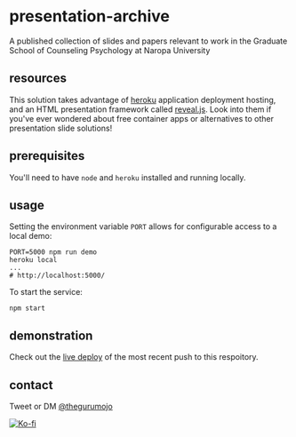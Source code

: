 presentation-archive
====================

A published collection of slides and papers relevant to work in the Graduate
School of Counseling Psychology at Naropa University


resources
---------

This solution takes advantage of [heroku](https://devcenter.heroku.com/)
application deployment hosting, and an HTML presentation framework called
[reveal.js](https://revealjs.com).  Look into them if you've ever wondered about
free container apps or alternatives to other presentation slide solutions!


prerequisites
-------------

You'll need to have `node` and `heroku` installed and running locally.


usage
-----

Setting the environment variable `PORT` allows for configurable access to a
local demo:
```
PORT=5000 npm run demo
heroku local
...
# http://localhost:5000/
```

To start the service:
```
npm start
```


demonstration
-------------

Check out the [live deploy](https://presentation-archive.herokuapp.com/) of the
most recent push to this respoitory.


contact
-------

Tweet or DM [@thegurumojo](https://twitter.com/thegurumojo 'Neurodivergent Advocacy on Twitter')

[![Ko-fi](https://ko-fi.com/img/githubbutton_sm.svg)](https://ko-fi.com/gurumojo 'Buy me a coffee?')

